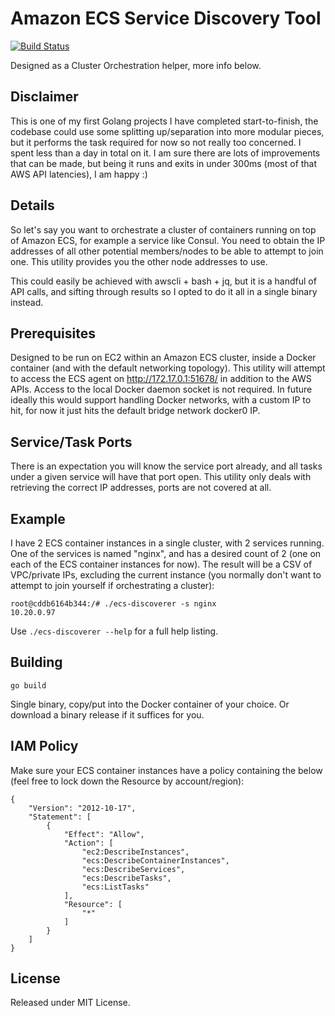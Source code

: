 # Amazon ECS Service Discovery Tool

[![Build Status](https://travis-ci.org/CpuID/ecs-discoverer.svg?branch=master)](https://travis-ci.org/CpuID/ecs-discoverer)

Designed as a Cluster Orchestration helper, more info below.

## Disclaimer

This is one of my first Golang projects I have completed start-to-finish, the codebase could use
some splitting up/separation into more modular pieces, but it performs the task required for now
so not really too concerned. I spent less than a day in total on it.
I am sure there are lots of improvements that can be made, but being it runs
and exits in under 300ms (most of that AWS API latencies), I am happy :)

## Details

So let's say you want to orchestrate a cluster of containers running on top of Amazon ECS,
for example a service like Consul. You need to obtain the IP addresses of all other potential
members/nodes to be able to attempt to join one. This utility provides you the other node addresses to use.

This could easily be achieved with awscli + bash + jq, but it is a handful of API calls,
and sifting through results so I opted to do it all in a single binary instead.

## Prerequisites

Designed to be run on EC2 within an Amazon ECS cluster, inside a Docker container (and with the default networking topology).
This utility will attempt to access the ECS agent on http://172.17.0.1:51678/ in addition to the AWS APIs. Access to the local
Docker daemon socket is not required. In future ideally this would support handling Docker networks, with a custom IP to hit,
for now it just hits the default bridge network docker0 IP.

## Service/Task Ports

There is an expectation you will know the service port already, and all tasks under a given service
will have that port open. This utility only deals with retrieving the correct IP addresses, ports
are not covered at all.

## Example

I have 2 ECS container instances in a single cluster, with 2 services running.
One of the services is named "nginx", and has a desired count of 2 (one on each of the ECS
container instances for now). The result will be a CSV of VPC/private IPs, excluding the current
instance (you normally don't want to attempt to join yourself if orchestrating a cluster):

```
root@cddb6164b344:/# ./ecs-discoverer -s nginx
10.20.0.97
```

Use `./ecs-discoverer --help` for a full help listing.

## Building

```
go build
```

Single binary, copy/put into the Docker container of your choice. Or download a binary release if it suffices for you.

## IAM Policy

Make sure your ECS container instances have a policy containing the below (feel free to lock down the Resource by account/region):

```
{
    "Version": "2012-10-17",
    "Statement": [
        {
            "Effect": "Allow",
            "Action": [
                "ec2:DescribeInstances",
                "ecs:DescribeContainerInstances",
                "ecs:DescribeServices",
                "ecs:DescribeTasks",
                "ecs:ListTasks"
            ],
            "Resource": [
                "*"
            ]
        }
    ]
}
```

## License

Released under MIT License.

